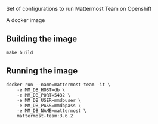 Set of configurations to run Mattermost Team on Openshift

A docker image 

## Building the image

    make build

## Running the image

    docker run --name=mattermost-team -it \
        -e MM_DB_HOST=db \
        -e MM_DB_PORT=5432 \
        -e MM_DB_USER=mmdbuser \
        -e MM_DB_PASS=mmdbpass \
        -e MM_DB_NAME=mattermost \
        mattermost-team:3.6.2